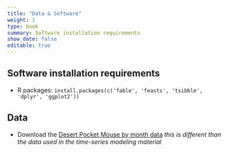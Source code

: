 ```yaml
---
title: "Data & Software"
weight: 1
type: book
summary: Software installation requirements
show_date: false
editable: true
---
```


## Software installation requirements

* R packages: `install.packages(c('fable', 'feasts', 'tsibble', 'dplyr', 'ggplot2'))`

## Data

* Download the [Desert Pocket Mouse by month data](/data/pp_abundance_by_month.csv) *this is different than the data used in the time-series modeling material*
